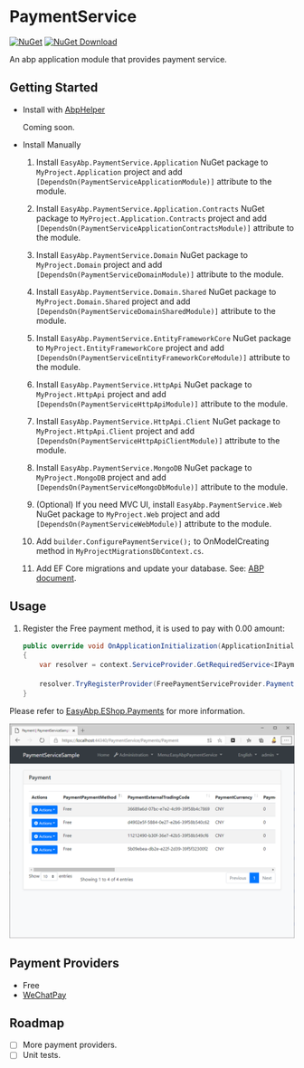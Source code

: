 # PaymentService

[![NuGet](https://img.shields.io/nuget/v/EasyAbp.PaymentService.Domain.Shared.svg?style=flat-square)](https://www.nuget.org/packages/EasyAbp.PaymentService.Domain.Shared)
[![NuGet Download](https://img.shields.io/nuget/dt/EasyAbp.PaymentService.Domain.Shared.svg?style=flat-square)](https://www.nuget.org/packages/EasyAbp.PaymentService.Domain.Shared)

An abp application module that provides payment service.

## Getting Started

* Install with [AbpHelper](https://github.com/EasyAbp/AbpHelper.GUI)

    Coming soon.

* Install Manually

    1. Install `EasyAbp.PaymentService.Application` NuGet package to `MyProject.Application` project and add `[DependsOn(PaymentServiceApplicationModule)]` attribute to the module.

    1. Install `EasyAbp.PaymentService.Application.Contracts` NuGet package to `MyProject.Application.Contracts` project and add `[DependsOn(PaymentServiceApplicationContractsModule)]` attribute to the module.

    1. Install `EasyAbp.PaymentService.Domain` NuGet package to `MyProject.Domain` project and add `[DependsOn(PaymentServiceDomainModule)]` attribute to the module.

    1. Install `EasyAbp.PaymentService.Domain.Shared` NuGet package to `MyProject.Domain.Shared` project and add `[DependsOn(PaymentServiceDomainSharedModule)]` attribute to the module.

    1. Install `EasyAbp.PaymentService.EntityFrameworkCore` NuGet package to `MyProject.EntityFrameworkCore` project and add `[DependsOn(PaymentServiceEntityFrameworkCoreModule)]` attribute to the module.

    1. Install `EasyAbp.PaymentService.HttpApi` NuGet package to `MyProject.HttpApi` project and add `[DependsOn(PaymentServiceHttpApiModule)]` attribute to the module.

    1. Install `EasyAbp.PaymentService.HttpApi.Client` NuGet package to `MyProject.HttpApi.Client` project and add `[DependsOn(PaymentServiceHttpApiClientModule)]` attribute to the module.

    1. Install `EasyAbp.PaymentService.MongoDB` NuGet package to `MyProject.MongoDB` project and add `[DependsOn(PaymentServiceMongoDbModule)]` attribute to the module.

    1. (Optional) If you need MVC UI, install `EasyAbp.PaymentService.Web` NuGet package to `MyProject.Web` project and add `[DependsOn(PaymentServiceWebModule)]` attribute to the module.

    1. Add `builder.ConfigurePaymentService();` to OnModelCreating method in `MyProjectMigrationsDbContext.cs`.

    1. Add EF Core migrations and update your database. See: [ABP document](https://docs.abp.io/en/abp/latest/Tutorials/Part-1?UI=MVC#add-new-migration-update-the-database).

## Usage

1. Register the Free payment method, it is used to pay with 0.00 amount:
    ```csharp
    public override void OnApplicationInitialization(ApplicationInitializationContext context)
    {
        var resolver = context.ServiceProvider.GetRequiredService<IPaymentServiceResolver>();

        resolver.TryRegisterProvider(FreePaymentServiceProvider.PaymentMethod, typeof(FreePaymentServiceProvider));
    }
    ```

Please refer to [EasyAbp.EShop.Payments](https://github.com/EasyAbp/EShop/tree/dev/modules/EasyAbp.EShop.Payments) for more information.

![Payment](docs/images/Payment.png)

## Payment Providers

* Free
* [WeChatPay](docs/WeChatPay/README.md)

## Roadmap

- [ ] More payment providers.
- [ ] Unit tests.
